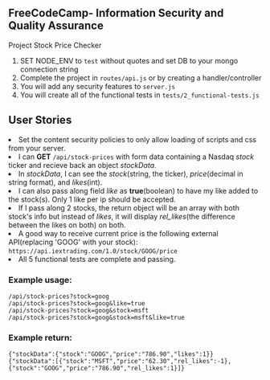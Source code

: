 ## **FreeCodeCamp**- Information Security and Quality Assurance

Project Stock Price Checker

1. SET NODE_ENV to `test` without quotes and set DB to your mongo connection string
2. Complete the project in `routes/api.js` or by creating a handler/controller
3. You will add any security features to `server.js`
4. You will create all of the functional tests in `tests/2_functional-tests.js`

## User Stories

<li>Set the content security policies to only allow loading of scripts and css from your server.</li>
<li>I can <b>GET</b> <code>/api/stock-prices</code> with form data containing a Nasdaq <i>stock</i> ticker and recieve back an object <i>stockData</i>.</li>
<li>In <i>stockData</i>, I can see the <i>stock</i>(string, the ticker), <i>price</i>(decimal in string format), and <i>likes</i>(int).</li>
<li>I can also pass along field <i>like</i> as <b>true</b>(boolean) to have my like added to the stock(s). Only 1 like per ip should be accepted.</li>
<li>If I pass along 2 stocks, the return object will be an array with both stock's info but instead of <i>likes</i>, it will display <i>rel_likes</i>(the difference between the likes on both) on both.</li>
<li>A good way to receive current price is the following external API(replacing 'GOOG' with your stock): <code>https://api.iextrading.com/1.0/stock/GOOG/price</code></li>
<li>All 5 functional tests are complete and passing.</li>

### Example usage:

<code>/api/stock-prices?stock=goog</code><br>
<code>/api/stock-prices?stock=goog&amp;like=true</code><br>
<code>/api/stock-prices?stock=goog&amp;stock=msft</code><br>
<code>/api/stock-prices?stock=goog&amp;stock=msft&amp;like=true</code><br>

### Example return:

<code>{"stockData":{"stock":"GOOG","price":"786.90","likes":1}}</code><br>
<code>{"stockData":[{"stock":"MSFT","price":"62.30","rel_likes":-1},{"stock":"GOOG","price":"786.90","rel_likes":1}]}</code>
